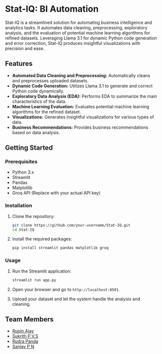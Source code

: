 
# Stat-IQ: BI Automation

Stat-IQ is a streamlined solution for automating business intelligence and analytics tasks. It automates data cleaning, preprocessing, exploratory analysis, and the evaluation of potential machine learning algorithms for refined datasets. Leveraging Llama 3.1 for dynamic Python code generation and error correction, Stat-IQ produces insightful visualizations with precision and ease.

## Features

- **Automated Data Cleaning and Preprocessing:** Automatically cleans and preprocesses uploaded datasets.
- **Dynamic Code Generation:** Utilizes Llama 3.1 to generate and correct Python code dynamically.
- **Exploratory Data Analysis (EDA):** Performs EDA to summarize the main characteristics of the data.
- **Machine Learning Evaluation:** Evaluates potential machine learning algorithms for the refined dataset.
- **Visualizations:** Generates insightful visualizations for various types of data.
- **Business Recommendations:** Provides business recommendations based on data analysis.

## Getting Started

### Prerequisites

- Python 3.x
- Streamlit
- Pandas
- Matplotlib
- Groq API (Replace with your actual API key)

### Installation

1. Clone the repository:
    ```bash
    git clone https://github.com/your-username/Stat-IQ.git
    cd Stat-IQ
    ```

2. Install the required packages:
    ```bash
    pip install streamlit pandas matplotlib groq
    ```

### Usage

1. Run the Streamlit application:
    ```bash
    streamlit run app.py
    ```

2. Open your browser and go to `http://localhost:8501`.

3. Upload your dataset and let the system handle the analysis and cleaning.

## Team Members

- [Rupin Ajay](https://github.com/lucyfier56)
- [Sukrith P.V.S](https://github.com/sukrithpvs)
- [Rudra Panda](https://github.com/lucyfier56)
- [Sanjay P N](https://github.com/sanjayperam04)







